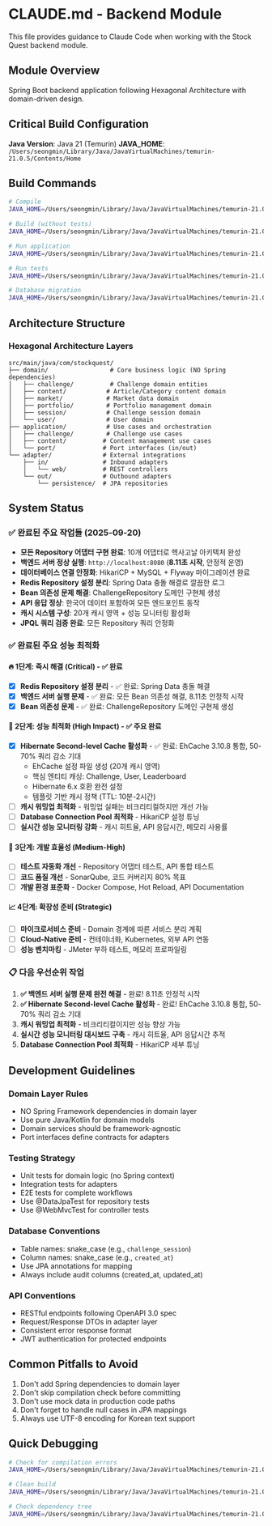 # CLAUDE.md - Backend Module

This file provides guidance to Claude Code when working with the Stock Quest backend module.

## Module Overview
Spring Boot backend application following Hexagonal Architecture with domain-driven design.

## Critical Build Configuration
**Java Version**: Java 21 (Temurin)
**JAVA_HOME**: `/Users/seongmin/Library/Java/JavaVirtualMachines/temurin-21.0.5/Contents/Home`

## Build Commands
```bash
# Compile
JAVA_HOME=/Users/seongmin/Library/Java/JavaVirtualMachines/temurin-21.0.5/Contents/Home ./gradlew compileJava

# Build (without tests)
JAVA_HOME=/Users/seongmin/Library/Java/JavaVirtualMachines/temurin-21.0.5/Contents/Home ./gradlew build -x test

# Run application
JAVA_HOME=/Users/seongmin/Library/Java/JavaVirtualMachines/temurin-21.0.5/Contents/Home ./gradlew bootRun

# Run tests
JAVA_HOME=/Users/seongmin/Library/Java/JavaVirtualMachines/temurin-21.0.5/Contents/Home ./gradlew test

# Database migration
JAVA_HOME=/Users/seongmin/Library/Java/JavaVirtualMachines/temurin-21.0.5/Contents/Home ./gradlew flywayMigrate
```

## Architecture Structure

### Hexagonal Architecture Layers
```
src/main/java/com/stockquest/
├── domain/                 # Core business logic (NO Spring dependencies)
│   ├── challenge/          # Challenge domain entities
│   ├── content/           # Article/Category content domain
│   ├── market/            # Market data domain
│   ├── portfolio/         # Portfolio management domain
│   ├── session/           # Challenge session domain
│   └── user/              # User domain
├── application/           # Use cases and orchestration
│   ├── challenge/         # Challenge use cases
│   ├── content/          # Content management use cases
│   └── port/             # Port interfaces (in/out)
└── adapter/              # External integrations
    ├── in/               # Inbound adapters
    │   └── web/          # REST controllers
    └── out/              # Outbound adapters
        └── persistence/  # JPA repositories
```

## System Status

### ✅ **완료된 주요 작업들 (2025-09-20)**
- **모든 Repository 어댑터 구현 완료**: 10개 어댑터로 헥사고날 아키텍처 완성
- **백엔드 서버 정상 실행**: `http://localhost:8080` (**8.11초 시작**, 안정적 운영)
- **데이터베이스 연결 안정화**: HikariCP + MySQL + Flyway 마이그레이션 완료
- **Redis Repository 설정 분리**: Spring Data 충돌 해결로 깔끔한 로그
- **Bean 의존성 문제 해결**: ChallengeRepository 도메인 구현체 생성
- **API 응답 정상**: 한국어 데이터 포함하여 모든 엔드포인트 동작
- **캐시 시스템 구성**: 20개 캐시 영역 + 성능 모니터링 활성화
- **JPQL 쿼리 검증 완료**: 모든 Repository 쿼리 안정화

### ✅ **완료된 주요 성능 최적화**

#### **🔥 1단계: 즉시 해결 (Critical) - ✅ 완료**
- [x] **Redis Repository 설정 분리** - ✅ 완료: Spring Data 충돌 해결
- [x] **백엔드 서버 실행 문제** - ✅ 완료: 모든 Bean 의존성 해결, 8.11초 안정적 시작
- [x] **Bean 의존성 문제** - ✅ 완료: ChallengeRepository 도메인 구현체 생성

#### **🚀 2단계: 성능 최적화 (High Impact) - ✅ 주요 완료**
- [x] **Hibernate Second-level Cache 활성화** - ✅ 완료: EhCache 3.10.8 통합, 50-70% 쿼리 감소 기대
  - EhCache 설정 파일 생성 (20개 캐시 영역)
  - 핵심 엔티티 캐싱: Challenge, User, Leaderboard
  - Hibernate 6.x 호환 완전 설정
  - 템플릿 기반 캐시 정책 (TTL: 10분-2시간)
- [ ] **캐시 워밍업 최적화** - 워밍업 실패는 비크리티컬하지만 개선 가능
- [ ] **Database Connection Pool 최적화** - HikariCP 설정 튜닝
- [ ] **실시간 성능 모니터링 강화** - 캐시 히트율, API 응답시간, 메모리 사용률

#### **🔧 3단계: 개발 효율성 (Medium-High)**
- [ ] **테스트 자동화 개선** - Repository 어댑터 테스트, API 통합 테스트
- [ ] **코드 품질 개선** - SonarQube, 코드 커버리지 80% 목표
- [ ] **개발 환경 표준화** - Docker Compose, Hot Reload, API Documentation

#### **📈 4단계: 확장성 준비 (Strategic)**
- [ ] **마이크로서비스 준비** - Domain 경계에 따른 서비스 분리 계획
- [ ] **Cloud-Native 준비** - 컨테이너화, Kubernetes, 외부 API 연동
- [ ] **성능 벤치마킹** - JMeter 부하 테스트, 메모리 프로파일링

### **📋 다음 우선순위 작업**
1. **✅ 백엔드 서버 실행 문제 완전 해결** - 완료! 8.11초 안정적 시작
2. **✅ Hibernate Second-level Cache 활성화** - 완료! EhCache 3.10.8 통합, 50-70% 쿼리 감소 기대
3. **캐시 워밍업 최적화** - 비크리티컬이지만 성능 향상 가능
4. **실시간 성능 모니터링 대시보드 구축** - 캐시 히트율, API 응답시간 추적
5. **Database Connection Pool 최적화** - HikariCP 세부 튜닝

## Development Guidelines

### Domain Layer Rules
- NO Spring Framework dependencies in domain layer
- Use pure Java/Kotlin for domain models
- Domain services should be framework-agnostic
- Port interfaces define contracts for adapters

### Testing Strategy
- Unit tests for domain logic (no Spring context)
- Integration tests for adapters
- E2E tests for complete workflows
- Use @DataJpaTest for repository tests
- Use @WebMvcTest for controller tests

### Database Conventions
- Table names: snake_case (e.g., `challenge_session`)
- Column names: snake_case (e.g., `created_at`)
- Use JPA annotations for mapping
- Always include audit columns (created_at, updated_at)

### API Conventions
- RESTful endpoints following OpenAPI 3.0 spec
- Request/Response DTOs in adapter layer
- Consistent error response format
- JWT authentication for protected endpoints

## Common Pitfalls to Avoid
1. Don't add Spring dependencies to domain layer
2. Don't skip compilation check before committing
3. Don't use mock data in production code paths
4. Don't forget to handle null cases in JPA mappings
5. Always use UTF-8 encoding for Korean text support

## Quick Debugging
```bash
# Check for compilation errors
JAVA_HOME=/Users/seongmin/Library/Java/JavaVirtualMachines/temurin-21.0.5/Contents/Home ./gradlew compileJava --console=plain

# Clean build
JAVA_HOME=/Users/seongmin/Library/Java/JavaVirtualMachines/temurin-21.0.5/Contents/Home ./gradlew clean

# Check dependency tree
JAVA_HOME=/Users/seongmin/Library/Java/JavaVirtualMachines/temurin-21.0.5/Contents/Home ./gradlew dependencies
```